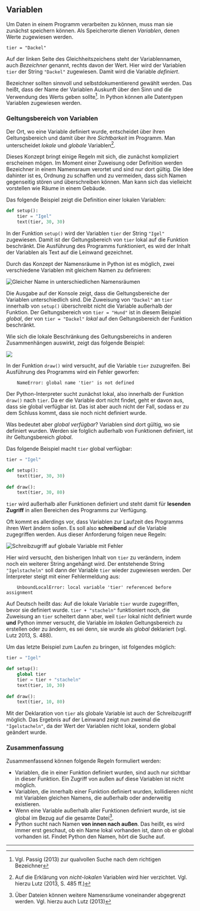 ## Variablen

Um Daten in einem Programm verarbeiten zu können, muss man sie zunächst speichern können. Als Speicherorte dienen *Variablen*, denen Werte zugewiesen werden.

```{.python}
tier = "Dackel"
```

Auf der linken Seite des Gleichheitszeichens steht der Variablennamen, auch *Bezeichner* genannt, rechts davon der Wert. Hier wird der Variablen `tier` der String `"Dackel"` zugewiesen. Damit wird die Variable *definiert*.

Bezeichner sollten sinnvoll und selbstdokumentierend gewählt werden. Das heißt, dass der Name der Variablen Auskunft über den Sinn und die Verwendung des Werts geben sollte[^4]. In Python können alle Datentypen Variablen zugewiesen werden.


### Geltungsbereich von Variablen

Der Ort, wo eine Variable definiert wurde, entscheidet über ihren Geltungsbereich und damit über ihre *Sichtbarkeit* im Programm. Man unterscheidet *lokale* und *globale* Variablen[^5].

Dieses Konzept bringt einige Regeln mit sich, die zunächst kompliziert erscheinen mögen. Im Moment einer Zuweisung oder Definition werden Bezeichner in einem Namensraum verortet und sind nur dort gültig. Die Idee dahinter ist es, Ordnung zu schaffen und zu vermeiden, dass sich Namen gegenseitig stören und überschreiben können. Man kann sich das vielleicht vorstellen wie Räume in einem Gebäude.

Das folgende Beispiel zeigt die Definition einer lokalen Variablen:

```python
def setup():
    tier = "Igel"
    text(tier, 30, 30)
```

In der Funktion `setup()` wird der Variablen `tier` der String `"Igel"` zugewiesen. Damit ist der Geltungsbereich von `tier` lokal auf die Funktion beschränkt. Die Ausführung des Programms funktioniert, es wird der Inhalt der Variablen als Text auf die Leinwand gezeichnet.

Durch das Konzept der Namensräume in Python ist es möglich, zwei verschiedene Variablen mit gleichem Namen zu definieren:

![Gleicher Name in unterschiedlichen Namensräumen](../images/variable-gleicher-name.png)

Die Ausgabe auf der Konsole zeigt, dass die Geltungsbereiche der Variablen unterschiedlich sind. Die Zuweisung von `"Dackel"` an `tier` innerhalb von `setup()` überschreibt nicht die Variable außerhalb der Funktion. Der Geltungsbereich von `tier = "Hund"` ist in diesem Beispiel *global*, der von `tier = "Dackel"` *lokal* auf den Geltungsbereich der Funktion beschränkt.

Wie sich die lokale Beschränkung des Geltungsbereichs in anderen Zusammenhängen auswirkt, zeigt das folgende Beispiel:

![](../images/lokale-variable-fehler.png)


In der Funktion `draw()` wird versucht, auf die Variable `tier` zuzugreifen. Bei Ausführung des Programms wird ein Fehler geworfen:

        NameError: global name 'tier' is not defined
        
Der Python-Interpreter sucht zunächst lokal, also innerhalb der Funktion `draw()` nach `tier`. Da er die Variable dort nicht findet, geht er davon aus, dass sie global verfügbar ist. Das ist aber auch nicht der Fall, sodass er zu dem Schluss kommt, dass sie noch nicht definiert wurde.

Was bedeutet aber *global verfügbar*? Variablen sind dort gültig, wo sie definiert wurden. Werden sie folglich außerhalb von Funktionen definiert, ist ihr Geltungsbereich *global*.

Das folgende Beispiel macht `tier` global verfügbar:

```python
tier = "Igel"

def setup():
    text(tier, 30, 30)
    
def draw():
    text(tier, 30, 80)
```

`tier` wird außerhalb aller Funktionen definiert und steht damit für **lesenden Zugriff** in allen Bereichen des Programms zur Verfügung.

Oft kommt es allerdings vor, dass Variablen zur Laufzeit des Programms ihren Wert ändern sollen. Es soll also **schreibend** auf die Variable zugegriffen werden. Aus dieser Anforderung folgen neue Regeln:

![Schreibzugriff auf globale Variable mit Fehler](../images/globale-variable-fehler.png)

Hier wird versucht, den bisherigen Inhalt von `tier` zu verändern, indem noch ein weiterer String angehängt wird. Der entstehende String `"Igelstacheln"` soll dann der Variable `tier` wieder zugewiesen werden. Der Ínterpreter steigt mit einer Fehlermeldung aus:

        UnboundLocalError: local variable 'tier' referenced before assignment
        
Auf Deutsch heißt das: Auf die lokale Variable `tier` wurde zugegriffen, bevor sie definiert wurde. `tier + "stacheln"` funktioniert noch, die Zuweisung an `tier` scheitert dann aber, weil `tier` lokal nicht definiert wurde **und** Python immer versucht, die Variable im *lokalen* Geltungsbereich zu erstellen oder zu ändern, es sei denn, sie wurde als *global* deklariert (vgl. Lutz 2013, S. 488).  

Um das letzte Beispiel zum Laufen zu bringen, ist folgendes möglich:

```python
tier = "Igel"

def setup():
    global tier
    tier = tier + "stacheln"
    text(tier, 10, 30)
    
def draw():
    text(tier, 10, 80)
```

Mit der Deklaration von `tier` als globale Variable ist auch der Schreibzugriff möglich. Das Ergebnis auf der Leinwand zeigt nun zweimal die `"Igelstacheln"`, da der Wert der Variablen nicht lokal, sondern global geändert wurde.

### Zusammenfassung

Zusammenfassend können folgende Regeln formuliert werden:

* Variablen, die in einer Funktion definiert wurden, sind auch nur sichtbar in dieser Funktion. Ein Zugriff von außen auf diese Variablen ist nicht möglich.
* Variablen, die innerhalb einer Funktion definiert wurden, kollidieren nicht mit Variablen gleichen Namens, die außerhalb oder anderweitig existieren.
* Wenn eine Variable außerhalb aller Funktionen definiert wurde, ist sie global im Bezug auf die gesamte Datei[^6].
* Python sucht nach Namen **von innen nach außen**. Das heißt, es wird immer erst geschaut, ob ein Name lokal vorhanden ist, dann ob er global vorhanden ist. Findet Python den Namen, hört die Suche auf.



---



[^4]: Vgl. Passig (2013) zur qualvollen Suche nach dem richtigen Bezeichner

[^5]: Auf die Erklärung von *nicht-lokalen* Variablen wird hier verzichtet. Vgl. hierzu Lutz (2013, S. 485 ff.)

[^6]: Über Dateien können weitere Namensräume voneinander abgegrenzt werden. Vgl. hierzu auch Lutz (2013)
